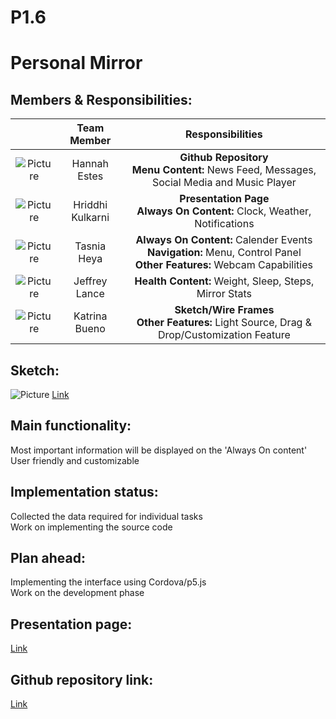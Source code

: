 # P1.6

# Personal Mirror

## Members & Responsibilities:

|         | Team Member | Responsibilities  |
|:---:|:---:|:---:|
| ![Picture](https://i.imgur.com/CH8zog6.jpg) | Hannah Estes | **Github Repository** <br /> **Menu Content:** News Feed, Messages, Social Media and Music Player |
|  ![Picture](https://i.imgur.com/jGlkQcz.jpg) | Hriddhi Kulkarni | **Presentation Page** <br />**Always On Content:** Clock, Weather, Notifications |
| ![Picture](https://i.imgur.com/vBoP71w.jpg)| Tasnia Heya | **Always On Content:** Calender Events <br /> **Navigation:** Menu, Control Panel <br />**Other Features:** Webcam Capabilities|
| ![Picture](https://i.imgur.com/Hjeut15.jpg) | Jeffrey Lance | **Health Content:** Weight, Sleep, Steps,<br /> Mirror Stats|
| ![Picture](https://i.imgur.com/gXLSGLL.jpg) | Katrina Bueno | **Sketch/Wire Frames** <br /> **Other Features:** Light Source, Drag & Drop/Customization Feature| 

## Sketch:
![Picture](https://i.imgur.com/ijfBol9.jpg) 
[Link](https://xd.adobe.com/view/703a7ae8-0687-4a09-45dd-cbd31300578d-060b/)

## Main functionality:
Most important information will be displayed on the 'Always On content' <br />
User friendly and customizable

## Implementation status:
Collected the data required for individual tasks <br />
Work on implementing the source code 

## Plan ahead:
Implementing the interface using Cordova/p5.js <br />
Work on the development phase 

## Presentation page:
[Link](https://hannahmestes.github.io/P1.6/)

## Github repository link:
[Link](https://github.com/hannahmestes/P1.6)
